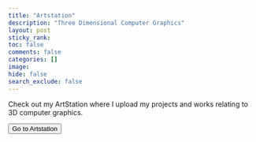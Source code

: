 ```yaml
---
title: "Artstation"
description: "Three Dimensional Computer Graphics"
layout: post
sticky_rank:
toc: false
comments: false
categories: []
image:
hide: false
search_exclude: false
---
```


[//]: # (TODO: Insert Artstation image.)
[//]: # (TODO: Insert sneek peak image?)

Check out my ArtStation where I upload my projects and works relating to 3D 
computer graphics.

<form action="https://forbo7.artstation.com">
    <input type="submit" value="Go to Artstation"/>
</form>